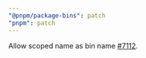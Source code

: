```yaml
---
"@pnpm/package-bins": patch
"pnpm": patch
---
```


Allow scoped name as bin name [#7112](https://github.com/pnpm/pnpm/issues/7112).

